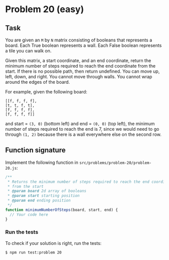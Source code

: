 # Problem 20 (easy)

## Task

You are given an `M` by `N` matrix consisting of booleans that represents a board. Each True boolean represents a wall. Each False boolean represents a tile you can walk on.

Given this matrix, a start coordinate, and an end coordinate, return the minimum number of steps required to reach the end coordinate from the start. If there is no possible path, then return undefined. You can move up, left, down, and right. You cannot move through walls. You cannot wrap around the edges of the board.

For example, given the following board:

```
[[f, f, f, f],
[t, t, f, t],
[f, f, f, f],
[f, f, f, f]]
```

and start = `(3, 0)` (bottom left) and end = `(0, 0)` (top left), the minimum number of steps required to reach the end is 7, since we would need to go through `(1, 2)` because there is a wall everywhere else on the second row.

## Function signature

Implement the following function in `src/problems/problem-20/problem-20.js`:

```javascript
/**
 * Returns the minimum number of steps required to reach the end coordinate
 * from the start
 * @param board 2d array of booleans
 * @param start starting position
 * @param end ending position
 */
function minimumNumberOfSteps(board, start, end) {
  // Your code here
}
```

### Run the tests

To check if your solution is right, run the tests:

```shell
$ npm run test:problem 20
```
